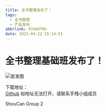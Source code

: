 ```yaml
---
title: 全书整理发布了！
tags:
  - 全书整理
  - 产品发布
abbrlink: 97e0df6b
date: 2023-04-22 15:14:51
---
```

# 全书整理基础班发布了！
![宣发图](/img/dispersion.png)

下载地址：  
[Github](https://github.com/ShouCanGroup/allbook/releases)
如地址无法打开，请联系手残小组成员

ShouCan Group
2
